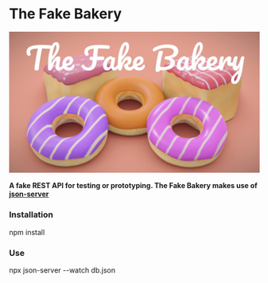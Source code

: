 # The Fake Bakery
<img src="https://github.com/arieldev2/TheFakeBakery/blob/main/thefakebakery.jpg" />

<strong>A fake REST API for testing or prototyping. The Fake Bakery makes use of <a href="https://github.com/typicode/json-server">json-server</a></strong>

<h3>Installation</h3>
<p>npm install</p>

<h3>Use</h3>
<p>npx json-server --watch db.json</p>



